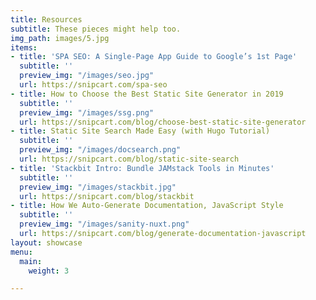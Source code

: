 ```yaml
---
title: Resources
subtitle: These pieces might help too.
img_path: images/5.jpg
items:
- title: 'SPA SEO: A Single-Page App Guide to Google’s 1st Page'
  subtitle: ''
  preview_img: "/images/seo.jpg"
  url: https://snipcart.com/spa-seo
- title: How to Choose the Best Static Site Generator in 2019
  subtitle: ''
  preview_img: "/images/ssg.png"
  url: https://snipcart.com/blog/choose-best-static-site-generator
- title: Static Site Search Made Easy (with Hugo Tutorial)
  subtitle: ''
  preview_img: "/images/docsearch.png"
  url: https://snipcart.com/blog/static-site-search
- title: 'Stackbit Intro: Bundle JAMstack Tools in Minutes'
  subtitle: ''
  preview_img: "/images/stackbit.jpg"
  url: https://snipcart.com/blog/stackbit
- title: How We Auto-Generate Documentation, JavaScript Style
  subtitle: ''
  preview_img: "/images/sanity-nuxt.png"
  url: https://snipcart.com/blog/generate-documentation-javascript
layout: showcase
menu:
  main:
    weight: 3

---
```

